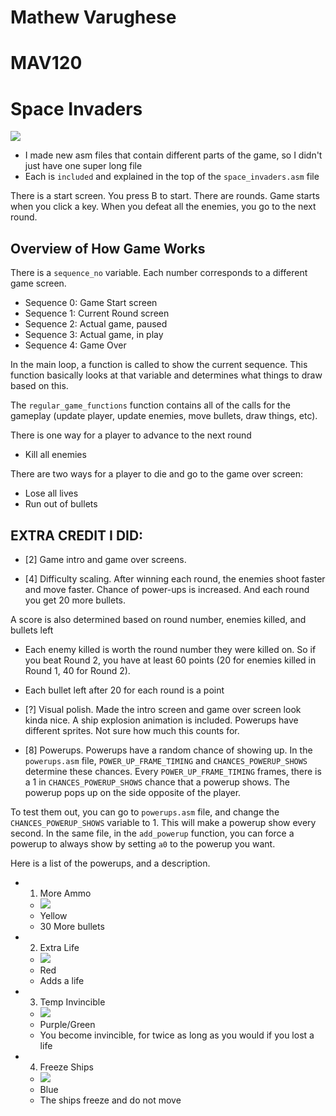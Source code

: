 # Mathew Varughese
# MAV120
# Space Invaders

![](https://i.imgur.com/j0pgRYJ.png)

- I made new asm files that contain different parts of the game, so I didn't just have one super long file
- Each is `included` and explained in the top of the `space_invaders.asm` file

There is a start screen. You press B to start. There are rounds. Game starts when you click a key.
When you defeat all the enemies, you go to the next round.

## Overview of How Game Works
There is a `sequence_no` variable. Each number corresponds to a different game screen.

- Sequence 0: Game Start screen
- Sequence 1: Current Round screen
- Sequence 2: Actual game, paused
- Sequence 3: Actual game, in play
- Sequence 4: Game Over

In the main loop, a function is called to show the current sequence. This function basically
looks at that variable and determines what things to draw based on this.

The `regular_game_functions` function contains all of the calls for the gameplay (update player,
update enemies, move bullets, draw things, etc).

There is one way for a player to advance to the next round
- Kill all enemies

There are two ways for a player to die and go to the game over screen:
- Lose all lives
- Run out of bullets

## EXTRA CREDIT I DID:
- [2] Game intro and game over screens.

- [4] Difficulty scaling.
After winning each round, the enemies shoot faster and move faster.
Chance of power-ups is increased. And each round you get 20 more bullets.

A score is also determined based on round number, enemies killed, and bullets left
- Each enemy killed is worth the round number they were killed on. So if you beat Round 2, you have at least
60 points (20 for enemies killed in Round 1, 40 for Round 2).
- Each bullet left after 20 for each round is a point

- [?] Visual polish.
Made the intro screen and game over screen look kinda nice. A ship explosion animation is included.
Powerups have different sprites. Not sure how much this counts for.

- [8] Powerups.
Powerups have a random chance of showing up. In the `powerups.asm` file, `POWER_UP_FRAME_TIMING`
and `CHANCES_POWERUP_SHOWS` determine these chances. Every `POWER_UP_FRAME_TIMING` frames, there is a
1 in `CHANCES_POWERUP_SHOWS` chance that a powerup shows. The powerup pops up on the side opposite
of the player.

To test them out, you can go to `powerups.asm` file, and change the `CHANCES_POWERUP_SHOWS` variable
to 1. This will make a powerup show every second. In the same file, in the `add_powerup` function,
you can force a powerup to always show by setting `a0` to the powerup you want.

Here is a list of the powerups, and a description.

- 1. More Ammo
	- ![](https://i.imgur.com/AYW6jO6.png)
	- Yellow
	- 30 More bullets

- 2. Extra Life
	- ![](https://i.imgur.com/vdL65Rf.png)
	- Red
	- Adds a life

- 3. Temp Invincible
	- ![](https://i.imgur.com/3iXM5u0.png)
	- Purple/Green
	- You become invincible, for twice as long as you would if you lost a life

- 4. Freeze Ships
	- ![](https://i.imgur.com/c5uHfZX.png)
	- Blue
	- The ships freeze and do not move
